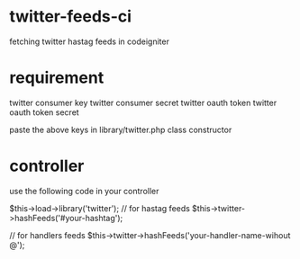 # twitter-feeds-ci
fetching twitter hastag feeds in codeigniter


# requirement
twitter consumer key
twitter consumer secret
twitter oauth token
twitter oauth token secret


paste the above keys in  library/twitter.php class constructor

# controller
use the following code in your controller

$this->load->library('twitter');
// for hastag feeds
$this->twitter->hashFeeds('#your-hashtag');

// for handlers feeds
$this->twitter->hashFeeds('your-handler-name-wihout @');
